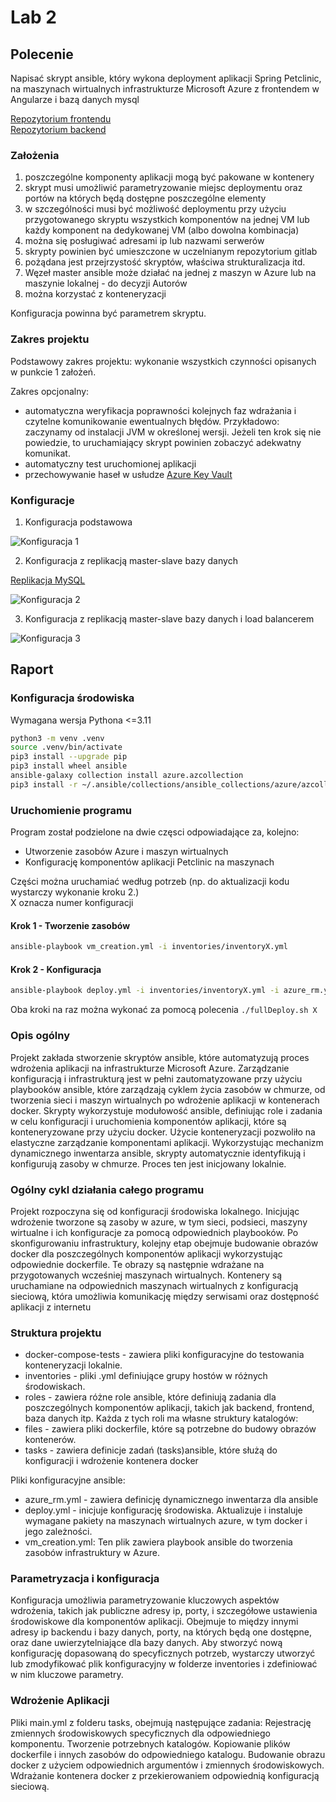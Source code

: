 # Lab 2

## Polecenie

Napisać skrypt ansible, który wykona deployment aplikacji Spring Petclinic, na maszynach wirtualnych infrastrukturze Microsoft Azure z frontendem w Angularze i bazą danych mysql

[Repozytorium frontendu](https://github.com/spring-petclinic/spring-petclinic-angular)  
[Repozytorium backend](https://github.com/spring-petclinic/spring-petclinic-rest)

### Założenia

1. poszczególne komponenty aplikacji mogą być pakowane w kontenery
2. skrypt musi umożliwić parametryzowanie miejsc deploymentu oraz portów na których będą dostępne poszczególne elementy
3. w szczególności musi być możliwość deploymentu przy użyciu przygotowanego skryptu wszystkich komponentów na jednej VM lub każdy komponent na dedykowanej VM (albo dowolna kombinacja)
4. można się posługiwać adresami ip lub nazwami serwerów
5. skrypty powinien być umieszczone w uczelnianym repozytorium gitlab
6. pożądana jest przejrzystość skryptów, właściwa strukturalizacja itd.
7. Węzeł master ansible może działać na jednej z maszyn w Azure lub na maszynie lokalnej - do decyzji Autorów
8. można korzystać z konteneryzacji

Konfiguracja powinna być parametrem skryptu.  

### Zakres projektu

Podstawowy zakres projektu: wykonanie wszystkich czynności opisanych w punkcie 1 założeń.

Zakres opcjonalny:

- automatyczna weryfikacja poprawności kolejnych faz wdrażania i czytelne komunikowanie ewentualnych błędów. Przykładowo: zaczynamy od instalacji JVM w określonej wersji. Jeżeli ten krok się nie powiedzie, to uruchamiający skrypt powinien zobaczyć adekwatny komunikat.
- automatyczny test uruchomionej aplikacji
- przechowywanie haseł w usłudze [Azure Key Vault](https://azure.microsoft.com/pl-pl/services/key-vault/)

### Konfiguracje

1. Konfiguracja podstawowa

![Konfiguracja 1](img/konf1.png)

2. Konfiguracja z replikacją master-slave bazy danych

[Replikacja MySQL](https://dev.mysql.com/doc/refman/8.0/en/replication.html)

![Konfiguracja 2](img/konf2.png)

3. Konfiguracja z replikacją master-slave bazy danych i load balancerem

![Konfiguracja 3](img/konf3.png)

## Raport

### Konfiguracja środowiska

Wymagana wersja Pythona <=3.11

```bash
python3 -m venv .venv
source .venv/bin/activate
pip3 install --upgrade pip
pip3 install wheel ansible
ansible-galaxy collection install azure.azcollection
pip3 install -r ~/.ansible/collections/ansible_collections/azure/azcollection/requirements-azure.txt
```

### Uruchomienie programu

Program został podzielone na dwie częsci odpowiadające za, kolejno:

- Utworzenie zasobów Azure i maszyn wirtualnych
- Konfigurację komponentów aplikacji Petclinic na maszynach

Części można uruchamiać według potrzeb (np. do aktualizacji kodu wystarczy wykonanie kroku 2.)  
X oznacza numer konfiguracji

#### Krok 1 - Tworzenie zasobów

```bash
ansible-playbook vm_creation.yml -i inventories/inventoryX.yml
```

#### Krok 2 - Konfiguracja

```bash
ansible-playbook deploy.yml -i inventories/inventoryX.yml -i azure_rm.yml
```

Oba kroki na raz można wykonać za pomocą polecenia `./fullDeploy.sh X`

### Opis ogólny

Projekt zakłada stworzenie skryptów ansible, które automatyzują proces wdrożenia aplikacji na infrastrukturze Microsoft Azure. Zarządzanie konfiguracją i infrastrukturą jest w pełni zautomatyzowane przy użyciu playbooków ansible, które zarządzają cyklem życia zasobów w chmurze, od tworzenia sieci i maszyn wirtualnych po wdrożenie aplikacji w kontenerach docker. Skrypty wykorzystuje modułowość ansible, definiując role i zadania w celu konfiguracji i uruchomienia komponentów aplikacji, które są konteneryzowane przy użyciu docker. Użycie konteneryzacji pozwoliło na elastyczne zarządzanie komponentami aplikacji. Wykorzystując mechanizm dynamicznego inwentarza ansible, skrypty automatycznie identyfikują i konfigurują zasoby w chmurze. Proces ten jest inicjowany lokalnie.

### Ogólny cykl działania całego programu

Projekt rozpoczyna się od konfiguracji środowiska lokalnego. Inicjując wdrożenie tworzone są zasoby w azure, w tym sieci, podsieci, maszyny wirtualne i ich konfiguracje za pomocą odpowiednich playbooków. Po skonfigurowaniu infrastruktury, kolejny etap obejmuje budowanie obrazów docker dla poszczególnych komponentów aplikacji wykorzystując odpowiednie dockerfile. Te obrazy są następnie wdrażane na przygotowanych wcześniej maszynach wirtualnych. Kontenery są uruchamiane na odpowiednich maszynach wirtualnych z konfiguracją sieciową, która umożliwia komunikację między serwisami oraz dostępność aplikacji z internetu

### Struktura projektu

- docker-compose-tests - zawiera pliki konfiguracyjne do testowania konteneryzacji lokalnie.
- inventories - pliki .yml definiujące grupy hostów w różnych środowiskach.
- roles - zawiera różne role ansible, które definiują zadania dla poszczególnych komponentów aplikacji, takich jak backend, frontend, baza danych itp.
Każda z tych roli ma własne struktury katalogów:
- files - zawiera pliki dockerfile, które są potrzebne do budowy obrazów kontenerów.
- tasks - zawiera definicje zadań (tasks)ansible, które służą do konfiguracji i wdrożenie kontenera docker

Pliki konfiguracyjne ansible:

- azure_rm.yml - zawiera definicję dynamicznego inwentarza dla ansible
- deploy.yml - inicjuje konfigurację środowiska. Aktualizuje i instaluje wymagane pakiety na maszynach wirtualnych azure, w tym docker i jego zależności.
- vm_creation.yml: Ten plik zawiera playbook ansible do tworzenia zasobów infrastruktury w Azure.

### Parametryzacja i konfiguracja

Konfiguracja umożliwia parametryzowanie kluczowych aspektów wdrożenia, takich jak publiczne adresy ip, porty, i szczegółowe ustawienia środowiskowe dla komponentów aplikacji. Obejmuje to między innymi adresy ip backendu i bazy danych, porty, na których będą one dostępne, oraz dane uwierzytelniające dla bazy danych. Aby stworzyć nową konfigurację dopasowaną do specyficznych potrzeb, wystarczy utworzyć lub zmodyfikować plik konfiguracyjny w folderze inventories i zdefiniować w nim kluczowe parametry.

### Wdrożenie Aplikacji

Pliki main.yml z folderu tasks, obejmują następujące zadania:
Rejestrację zmiennych środowiskowych specyficznych dla odpowiedniego komponentu. Tworzenie potrzebnych katalogów. Kopiowanie plików dockerfile i innych zasobów do odpowiedniego katalogu. Budowanie obrazu docker z użyciem odpowiednich argumentów i zmiennych środowiskowych. Wdrażanie kontenera docker z przekierowaniem odpowiednią konfiguracją sieciową.

